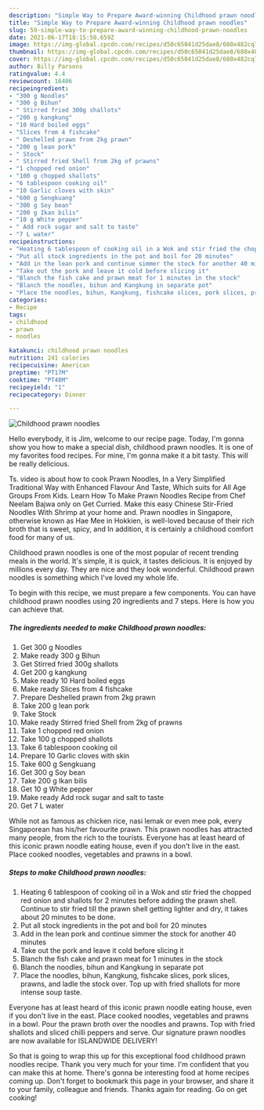 ```yaml
---
description: "Simple Way to Prepare Award-winning Childhood prawn noodles"
title: "Simple Way to Prepare Award-winning Childhood prawn noodles"
slug: 59-simple-way-to-prepare-award-winning-childhood-prawn-noodles
date: 2021-06-17T18:15:50.659Z
image: https://img-global.cpcdn.com/recipes/d50c65041d25dae8/680x482cq70/childhood-prawn-noodles-recipe-main-photo.jpg
thumbnail: https://img-global.cpcdn.com/recipes/d50c65041d25dae8/680x482cq70/childhood-prawn-noodles-recipe-main-photo.jpg
cover: https://img-global.cpcdn.com/recipes/d50c65041d25dae8/680x482cq70/childhood-prawn-noodles-recipe-main-photo.jpg
author: Billy Parsons
ratingvalue: 4.4
reviewcount: 16406
recipeingredient:
- "300 g Noodles"
- "300 g Bihun"
- " Stirred fried 300g shallots"
- "200 g kangkung"
- "10 Hard boiled eggs"
- "Slices from 4 fishcake"
- " Deshelled prawn from 2kg prawn"
- "200 g lean pork"
- " Stock"
- " Stirred fried Shell from 2kg of prawns"
- "1 chopped red onion"
- "100 g chopped shallots"
- "6 tablespoon cooking oil"
- "10 Garlic cloves with skin"
- "600 g Sengkuang"
- "300 g Soy bean"
- "200 g Ikan bilis"
- "10 g White pepper"
- " Add rock sugar and salt to taste"
- "7 L water"
recipeinstructions:
- "Heating 6 tablespoon of cooking oil in a Wok and stir fried the chopped red onion and shallots for 2 minutes before adding the prawn shell. Continue to stir fried till the prawn shell getting lighter and dry, it takes about 20 minutes to be done."
- "Put all stock ingredients in the pot and boil for 20 minutes"
- "Add in the lean pork and continue simmer the stock for another 40 minutes"
- "Take out the pork and leave it cold before slicing it"
- "Blanch the fish cake and prawn meat for 1 minutes in the stock"
- "Blanch the noodles, bihun and Kangkung in separate pot"
- "Place the noodles, bihun, Kangkung, fishcake slices, pork slices, prawns, and ladle the stock over. Top up with fried shallots for more intense soup taste."
categories:
- Recipe
tags:
- childhood
- prawn
- noodles

katakunci: childhood prawn noodles 
nutrition: 241 calories
recipecuisine: American
preptime: "PT17M"
cooktime: "PT48M"
recipeyield: "1"
recipecategory: Dinner

---
```



![Childhood prawn noodles](https://img-global.cpcdn.com/recipes/d50c65041d25dae8/680x482cq70/childhood-prawn-noodles-recipe-main-photo.jpg)

Hello everybody, it is Jim, welcome to our recipe page. Today, I'm gonna show you how to make a special dish, childhood prawn noodles. It is one of my favorites food recipes. For mine, I'm gonna make it a bit tasty. This will be really delicious.

Ts. video is about how to cook Prawn Noodles, In a Very Simplified Traditional Way with Enhanced Flavour And Taste, Which suits for All Age Groups From Kids. Learn How To Make Prawn Noodles Recipe from Chef Neelam Bajwa only on Get Curried. Make this easy Chinese Stir-Fried Noodles With Shrimp at your home and. Prawn noodles in Singapore, otherwise known as Hae Mee in Hokkien, is well-loved because of their rich broth that is sweet, spicy, and In addition, it is certainly a childhood comfort food for many of us.

Childhood prawn noodles is one of the most popular of recent trending meals in the world. It's simple, it is quick, it tastes delicious. It is enjoyed by millions every day. They are nice and they look wonderful. Childhood prawn noodles is something which I've loved my whole life.


To begin with this recipe, we must prepare a few components. You can have childhood prawn noodles using 20 ingredients and 7 steps. Here is how you can achieve that.

<!--inarticleads1-->

##### The ingredients needed to make Childhood prawn noodles:

1. Get 300 g Noodles
1. Make ready 300 g Bihun
1. Get  Stirred fried 300g shallots
1. Get 200 g kangkung
1. Make ready 10 Hard boiled eggs
1. Make ready Slices from 4 fishcake
1. Prepare  Deshelled prawn from 2kg prawn
1. Take 200 g lean pork
1. Take  Stock
1. Make ready  Stirred fried Shell from 2kg of prawns
1. Take 1 chopped red onion
1. Take 100 g chopped shallots
1. Take 6 tablespoon cooking oil
1. Prepare 10 Garlic cloves with skin
1. Take 600 g Sengkuang
1. Get 300 g Soy bean
1. Take 200 g Ikan bilis
1. Get 10 g White pepper
1. Make ready  Add rock sugar and salt to taste
1. Get 7 L water


While not as famous as chicken rice, nasi lemak or even mee pok, every Singaporean has his/her favourite prawn. This prawn noodles has attracted many people, from the rich to the tourists. Everyone has at least heard of this iconic prawn noodle eating house, even if you don&#39;t live in the east. Place cooked noodles, vegetables and prawns in a bowl. 

<!--inarticleads2-->

##### Steps to make Childhood prawn noodles:

1. Heating 6 tablespoon of cooking oil in a Wok and stir fried the chopped red onion and shallots for 2 minutes before adding the prawn shell. Continue to stir fried till the prawn shell getting lighter and dry, it takes about 20 minutes to be done.
1. Put all stock ingredients in the pot and boil for 20 minutes
1. Add in the lean pork and continue simmer the stock for another 40 minutes
1. Take out the pork and leave it cold before slicing it
1. Blanch the fish cake and prawn meat for 1 minutes in the stock
1. Blanch the noodles, bihun and Kangkung in separate pot
1. Place the noodles, bihun, Kangkung, fishcake slices, pork slices, prawns, and ladle the stock over. Top up with fried shallots for more intense soup taste.


Everyone has at least heard of this iconic prawn noodle eating house, even if you don&#39;t live in the east. Place cooked noodles, vegetables and prawns in a bowl. Pour the prawn broth over the noodles and prawns. Top with fried shallots and sliced chilli peppers and serve. Our signature prawn noodles are now available for ISLANDWIDE DELIVERY! 

So that is going to wrap this up for this exceptional food childhood prawn noodles recipe. Thank you very much for your time. I'm confident that you can make this at home. There's gonna be interesting food at home recipes coming up. Don't forget to bookmark this page in your browser, and share it to your family, colleague and friends. Thanks again for reading. Go on get cooking!
